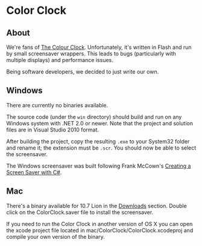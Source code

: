 Color Clock
===========

About
-----
We're fans of [The Colour Clock][TCC]. Unfortunately, it's written in Flash 
and run by small screensaver wrappers. This leads to bugs (particularly with 
multiple displays) and performance issues.

Being software developers, we decided to just write our own.

Windows
-------
There are currently no binaries available.

The source code (under the `win` directory) should build and run on any 
Windows system with .NET 2.0 or newer. Note that the project and solution files 
are in Visual Studio 2010 format.

After building the project, copy the resulting `.exe` to your System32 folder
and rename it; the extension must be `.scr`. You should now be able to select
the screensaver.

The Windows screensaver was built following Frank McCown's 
[Creating a Screen Saver with C#][WinTut].

Mac
---
There's a binary available for 10.7 Lion in the [Downloads][Download] section.
Double click on the ColorClock.saver file to install the screensaver.

If you need to run the Color Clock in another version of OS X you can open the
xcode project file located in mac/ColorClock/ColorClock.xcodeproj and compile
your own version of the binary. 

[TCC]: http://www.thecolourclock.co.uk/
[WinTut]: http://www.harding.edu/fmccown/screensaver/screensaver.html
[Download]: https://github.com/bluewormlabs/colorclock/downloads
